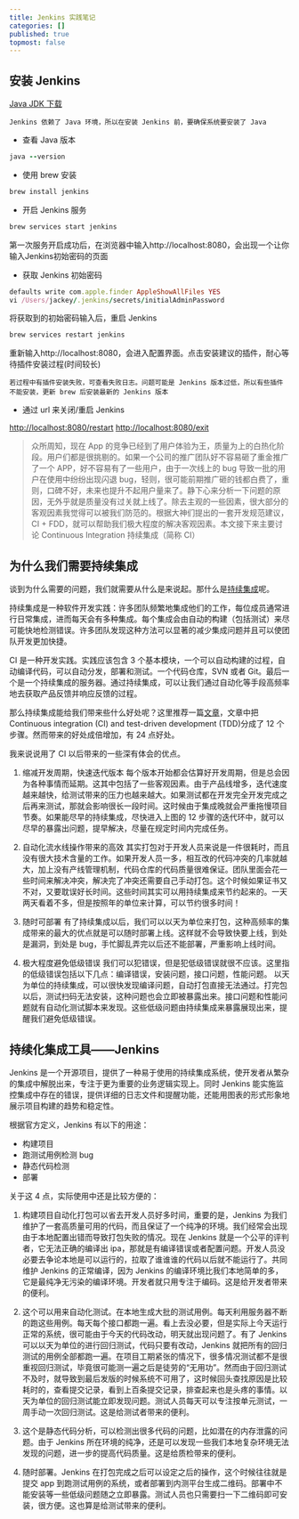 ```yaml
---
title: Jenkins 实践笔记
categories: []
published: true
topmost: false
---
```


## 安装 Jenkins

[Java JDK 下载](https://www.oracle.com/java/technologies/javase-downloads.html)

`Jenkins 依赖了 Java 环境，所以在安装 Jenkins 前，要确保系统要安装了 Java`

- 查看 Java 版本

```ruby
java --version
```

- 使用 brew 安装

```ruby
brew install jenkins
```

- 开启 Jenkins 服务

```ruby
brew services start jenkins
```

第一次服务开启成功后，在浏览器中输入http://localhost:8080，会出现一个让你输入Jenkins初始密码的页面

- 获取 Jenkins 初始密码

```ruby
defaults write com.apple.finder AppleShowAllFiles YES
vi /Users/jackey/.jenkins/secrets/initialAdminPassword
```

将获取到的初始密码输入后，重启 Jenkins

```ruby
brew services restart jenkins
```

重新输入http://localhost:8080，会进入配置界面。点击安装建议的插件，耐心等待插件安装过程(时间较长)

`若过程中有插件安装失败，可查看失败日志。问题可能是 Jenkins 版本过低，所以有些插件不能安装，更新 brew 后安装最新的 Jenkins 版本`

- 通过 url 来关闭/重启 Jenkins

[http://localhost:8080/restart](http://localhost:8080/restart)
[http://localhost:8080/exit](http://localhost:8080/exit)

> 众所周知，现在 App 的竞争已经到了用户体验为王，质量为上的白热化阶段。用户们都是很挑剔的。如果一个公司的推广团队好不容易砸了重金推广了一个 APP，好不容易有了一些用户，由于一次线上的 bug 导致一批的用户在使用中纷纷出现闪退 bug，轻则，很可能前期推广砸的钱都白费了，重则，口碑不好，未来也提升不起用户量来了。静下心来分析一下问题的原因，无外乎就是质量没有过关就上线了。除去主观的一些因素，很大部分的客观因素我觉得可以被我们防范的。根据大神们提出的一套开发规范建议，CI + FDD，就可以帮助我们极大程度的解决客观因素。本文接下来主要讨论 Continuous Integration 持续集成（简称 CI）

## 为什么我们需要持续集成

谈到为什么需要的问题，我们就需要从什么是来说起。那什么是[持续集成](https://apiumtech.com/blog/top-benefits-of-continuous-integration-2/)呢。

持续集成是一种软件开发实践：许多团队频繁地集成他们的工作，每位成员通常进行日常集成，进而每天会有多种集成。每个集成会由自动的构建（包括测试）来尽可能快地检测错误。许多团队发现这种方法可以显著的减少集成问题并且可以使团队开发更加快捷。

CI 是一种开发实践。实践应该包含 3 个基本模块，一个可以自动构建的过程，自动编译代码，可以自动分发，部署和测试。一个代码仓库，SVN 或者 Git。最后一个是一个持续集成的服务器。通过持续集成，可以让我们通过自动化等手段高频率地去获取产品反馈并响应反馈的过程。

那么持续集成能给我们带来些什么好处呢？这里推荐一篇[文章](https://apiumtech.com/blog/top-benefits-of-continuous-integration-2/?spm=a2c4e.10696291.0.0.564a19a4UOTY4o)，文章中把 Continuous integration (CI) and test-driven development (TDD)分成了 12 个步骤。然而带来的好处成倍增加，有 24 点好处。

我来说说用了 CI 以后带来的一些深有体会的优点。

1. 缩减开发周期，快速迭代版本
   每个版本开始都会估算好开发周期，但是总会因为各种事情而延期。这其中包括了一些客观因素。由于产品线增多，迭代速度越来越快，给测试带来的压力也越来越大。如果测试都在开发完全开发完成之后再来测试，那就会影响很长一段时间。这时候由于集成晚就会严重拖慢项目节奏。如果能尽早的持续集成，尽快进入上图的 12 步骤的迭代环中，就可以尽早的暴露出问题，提早解决，尽量在规定时间内完成任务。

2. 自动化流水线操作带来的高效
   其实打包对于开发人员来说是一件很耗时，而且没有很大技术含量的工作。如果开发人员一多，相互改的代码冲突的几率就越大，加上没有产线管理机制，代码仓库的代码质量很难保证。团队里面会花一些时间来解决冲突，解决完了冲突还需要自己手动打包。这个时候如果证书又不对，又要耽误好长时间。这些时间其实可以用持续集成来节约起来的。一天两天看着不多，但是按照年的单位来计算，可以节约很多时间！

3. 随时可部署
   有了持续集成以后，我们可以以天为单位来打包，这种高频率的集成带来的最大的优点就是可以随时部署上线。这样就不会导致快要上线，到处是漏洞，到处是 bug，手忙脚乱弄完以后还不能部署，严重影响上线时间。

4. 极大程度避免低级错误
   我们可以犯错误，但是犯低级错误就很不应该。这里指的低级错误包括以下几点：编译错误，安装问题，接口问题，性能问题。
   以天为单位的持续集成，可以很快发现编译问题，自动打包直接无法通过。打完包以后，测试扫码无法安装，这种问题也会立即被暴露出来。接口问题和性能问题就有自动化测试脚本来发现。这些低级问题由持续集成来暴露展现出来，提醒我们避免低级错误。

## 持续化集成工具——Jenkins

Jenkins 是一个开源项目，提供了一种易于使用的持续集成系统，使开发者从繁杂的集成中解脱出来，专注于更为重要的业务逻辑实现上。同时 Jenkins 能实施监控集成中存在的错误，提供详细的日志文件和提醒功能，还能用图表的形式形象地展示项目构建的趋势和稳定性。

根据官方定义，Jenkins 有以下的用途：

- 构建项目
- 跑测试用例检测 bug
- 静态代码检测
- 部署

关于这 4 点，实际使用中还是比较方便的：

1. 构建项目自动化打包可以省去开发人员好多时间，重要的是，Jenkins 为我们维护了一套高质量可用的代码，而且保证了一个纯净的环境。我们经常会出现由于本地配置出错而导致打包失败的情况。现在 Jenkins 就是一个公平的评判者，它无法正确的编译出 ipa，那就是有编译错误或者配置问题。开发人员没必要去争论本地是可以运行的，拉取了谁谁谁的代码以后就不能运行了。共同维护 Jenkins 的正常编译，因为 Jenkins 的编译环境比我们本地简单的多，它是最纯净无污染的编译环境。开发者就只用专注于编码。这是给开发者带来的便利。

2. 这个可以用来自动化测试。在本地生成大批的测试用例。每天利用服务器不断的跑这些用例。每天每个接口都跑一遍。看上去没必要，但是实际上今天运行正常的系统，很可能由于今天的代码改动，明天就出现问题了。有了 Jenkins 可以以天为单位的进行回归测试，代码只要有改动，Jenkins 就把所有的回归测试的用例全部都跑一遍。在项目工期紧张的情况下，很多情况测试都不是很重视回归测试，毕竟很可能测一遍之后是徒劳的“无用功”。然而由于回归测试不及时，就导致到最后发版的时候系统不可用了，这时候回头查找原因是比较耗时的，查看提交记录，看到上百条提交记录，排查起来也是头疼的事情。以天为单位的回归测试能立即发现问题。测试人员每天可以专注按单元测试，一周手动一次回归测试。这是给测试者带来的便利。

3. 这个是静态代码分析，可以检测出很多代码的问题，比如潜在的内存泄露的问题。由于 Jenkins 所在环境的纯净，还是可以发现一些我们本地复杂环境无法发现的问题，进一步的提高代码质量。这是给质检带来的便利。

4. 随时部署。Jenkins 在打包完成之后可以设定之后的操作，这个时候往往就是提交 app 到跑测试用例的系统，或者部署到内测平台生成二维码。部署中不能安装等一些低级问题随之立即暴露。测试人员也只需要扫一下二维码即可安装，很方便。这也算是给测试带来的便利。

